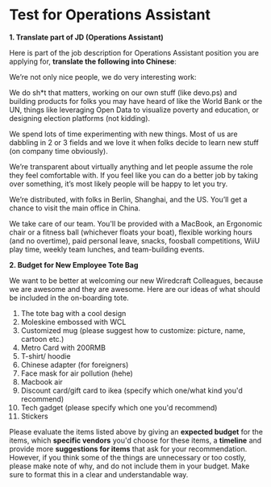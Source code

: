 # Test for Operations Assistant

**1. Translate part of JD (Operations Assistant)**

Here is part of the job description for Operations Assistant position you are applying for, **translate the following into Chinese**:

We’re not only nice people, we do very interesting work:

We do sh*t that matters, working on our own stuff (like devo.ps) and building products for folks you may have heard of like the World Bank or the UN, things like leveraging Open Data to visualize poverty and education, or designing election platforms (not kidding).

We spend lots of time experimenting with new things. Most of us are dabbling in 2 or 3 fields and we love it when folks decide to learn new stuff (on company time obviously).

We’re transparent about virtually anything and let people assume the role they feel comfortable with. If you feel like you can do a better job by taking over something, it’s most likely people will be happy to let you try.

We’re distributed, with folks in Berlin, Shanghai, and the US. You’ll get a chance to visit the main office in China.

We take care of our team. You'll be provided with a MacBook, an Ergonomic chair or a fitness ball (whichever floats your boat), flexible working hours (and no overtime), paid personal leave, snacks, foosball competitions, WiiU play time, weekly team lunches, and team-building events.

**2. Budget for New Employee Tote Bag**

We want to be better at welcoming our new Wiredcraft Colleagues, because we are awesome and they are awesome.
Here are our ideas of what should be included in the on-boarding tote. 

1. The tote bag with a cool design
2. Moleskine embossed with WCL 
5. Customized mug (please suggest how to customize: picture, name, cartoon etc.)
6. Metro Card with 200RMB
7. T-shirt/ hoodie
8. Chinese adapter (for foreigners)
9. Face mask for air pollution (hehe)
10. Macbook air
11. Discount card/gift card to ikea (specify which one/what kind you'd recommend)
12. Tech gadget (please specify which one you'd recommend)
13. Stickers

Please evaluate the items listed above by giving an **expected budget** for the items, which **specific vendors** you'd choose for these items, a **timeline** and provide more **suggestions for items** that ask for your recommendation. However, if you think some of the things are unnecessary or too costly, please make note of why, and do not include them in your budget. Make sure to format this in a clear and understandable way.



